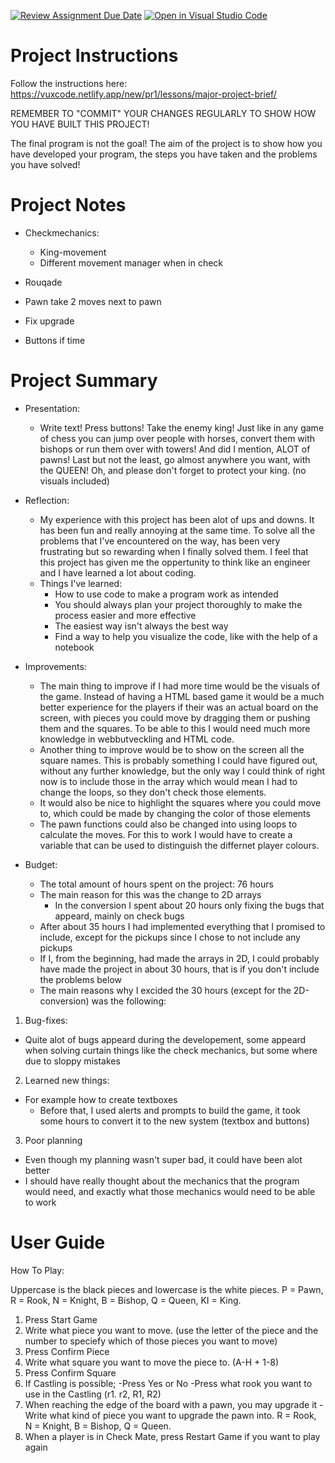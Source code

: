 [![Review Assignment Due Date](https://classroom.github.com/assets/deadline-readme-button-22041afd0340ce965d47ae6ef1cefeee28c7c493a6346c4f15d667ab976d596c.svg)](https://classroom.github.com/a/zon3mdIg)
[![Open in Visual Studio Code](https://classroom.github.com/assets/open-in-vscode-2e0aaae1b6195c2367325f4f02e2d04e9abb55f0b24a779b69b11b9e10269abc.svg)](https://classroom.github.com/online_ide?assignment_repo_id=18870410&assignment_repo_type=AssignmentRepo)
# Project Instructions
Follow the instructions here: https://vuxcode.netlify.app/new/pr1/lessons/major-project-brief/

REMEMBER TO "COMMIT" YOUR CHANGES REGULARLY TO SHOW HOW YOU HAVE BUILT THIS PROJECT! 

The final program is not the goal! The aim of the project is to show how you have developed your program, the steps you have taken and the problems you have solved!

# Project Notes

- Checkmechanics:
  - King-movement
  - Different movement manager when in check
- Rouqade
- Pawn take 2 moves next to pawn
- Fix upgrade

- Buttons if time    

# Project Summary
- Presentation:
  - Write text! Press buttons! Take the enemy king!
    Just like in any game of chess you can jump over people with horses, convert them with bishops or run them over with towers! And did I mention, ALOT of pawns!
    Last but not the least, go almost anywhere you want, with the QUEEN!
    Oh, and please don't forget to protect your king.
    (no visuals included)

- Reflection:
  - My experience with this project has been alot of ups and downs. It has been fun and really annoying at the same time. To solve all the problems that I've encountered on the way, has been very frustrating but so rewarding when I finally solved them. I feel that this project has given me the oppertunity to think like an engineer and I have learned a lot about coding.
  - Things I've learned:
    - How to use code to make a program work as intended
    - You should always plan your project thoroughly to make the process easier and more effective
    - The easiest way isn't always the best way
    - Find a way to help you visualize the code, like with the help of a notebook
  
- Improvements:
  - The main thing to improve if I had more time would be the visuals of the game. Instead of having a HTML based game it would be a much better experience for the players if their was an actual board on the screen, with pieces you could move by dragging them or pushing them and the squares. To be able to this I would need much more knowledge in webbutveckling and HTML code.
  - Another thing to improve would be to show on the screen all the square names. This is probably something I could have figured out, without any further knowledge, but the only way I could think of right now is to include those in the array which would mean I had to change the loops, so they don't check those elements.
  - It would also be nice to highlight the squares where you could move to, which could be made by changing the color of those elements
  - The pawn functions could also be changed into using loops to calculate the moves. For this to work I would have to create a variable that can be used to distinguish the differnet player colours.

- Budget:
  - The total amount of hours spent on the project: 76 hours
  - The main reason for this was the change to 2D arrays
    - In the conversion I spent about 20 hours only fixing the bugs that appeard, mainly on check bugs
  - After about 35 hours I had implemented everything that I promised to include, except for the pickups since I chose to not include any pickups
  - If I, from the beginning, had made the arrays in 2D, I could probably have made the project in about 30 hours, that is if you don't include the problems below
  - The main reasons why I excided the 30 hours (except for the 2D-conversion) was the following:
1. Bug-fixes:
  - Quite alot of bugs appeard during the developement, some appeard when solving curtain things like the check mechanics, but some where due to sloppy mistakes
2. Learned new things:
  - For example how to create textboxes
    - Before that, I used alerts and prompts to build the game, it took some hours to convert it to the new system (textbox and buttons)
3. Poor planning
  - Even though my planning wasn't super bad, it could have been alot better
  - I should have really thought about the mechanics that the program would need, and exactly what those mechanics would need to be able to work

# User Guide
How To Play:

Uppercase is the black pieces and lowercase is the white pieces.
P = Pawn,
R = Rook,
N = Knight,
B = Bishop,
Q = Queen,
KI = King.

1. Press Start Game
2. Write what piece you want to move. (use the letter of the piece and the number to speciefy which of those pieces you want to move)
3. Press Confirm Piece
4. Write what square you want to move the piece to. (A-H + 1-8)
5. Press Confirm Square
6. If Castling is possible;
   -Press Yes or No
   -Press what rook you want to use in the Castling (r1. r2, R1, R2)
7. When reaching the edge of the board with a pawn, you may upgrade it
   -Write what kind of piece you want to upgrade the pawn into.
     R = Rook,
     N = Knight,
     B = Bishop,
     Q = Queen.
8. When a player is in Check Mate, press Restart Game if you want to play again

